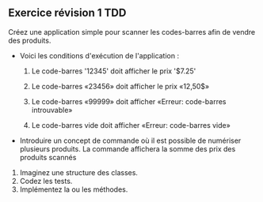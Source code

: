 ## Exercice révision 1 TDD

Créez une application simple pour scanner les codes-barres afin de vendre des produits.

- Voici les conditions d'exécution de l'application :

  1. Le code-barres '12345' doit afficher le prix '$7.25'

  2. Le code-barres «23456» doit afficher le prix «12,50$»

  3. Le code-barres «99999» doit afficher «Erreur: code-barres introuvable»

  4. Le code-barres vide doit afficher «Erreur: code-barres vide»

- Introduire un concept de commande où il est possible de numériser plusieurs produits. La commande affichera la somme des prix des produits scannés

1. Imaginez une structure des classes.
2. Codez les tests.
3. Implémentez la ou les méthodes.